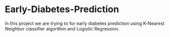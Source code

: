 # Early-Diabetes-Prediction
In this project we are trying to for early diabetes prediction using K-Nearest Neighbor classifier algorithm and Logistic Regression. 
